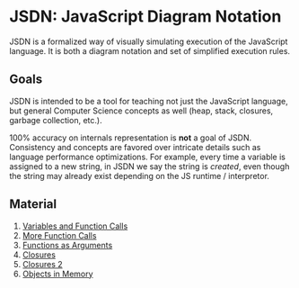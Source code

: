 # JSDN: JavaScript Diagram Notation

JSDN is a formalized way of visually simulating execution of the JavaScript language. It is both a diagram notation and set of simplified execution rules.

## Goals

JSDN is intended to be a tool for teaching not just the JavaScript language, but general Computer Science concepts as well (heap, stack, closures, garbage collection, etc.).

100% accuracy on internals representation is **not** a goal of JSDN. Consistency and concepts are favored over intricate details such as language performance optimizations. For example, every time a variable is assigned to a new string, in JSDN we say the string is *created*, even though the string may already exist depending on the JS runtime / interpretor.

## Material

1. [Variables and Function Calls](learn/jsdn-functions-1.pdf?raw=true)
2. [More Function Calls](learn/jsdn-functions-2.pdf?raw=true)
3. [Functions as Arguments](learn/jsdn-functions-3.pdf?raw=true)
4. [Closures](learn/jsdn-closures-1.pdf?raw=true)
5. [Closures 2](learn/jsdn-closures-2.pdf?raw=true)
6. [Objects in Memory](learn/jsdn-objects-1.pdf?raw=true)
